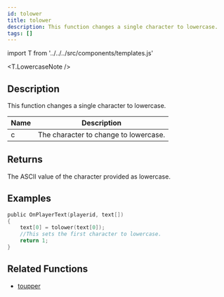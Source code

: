 ```yaml
---
id: tolower
title: tolower
description: This function changes a single character to lowercase.
tags: []
---
```


import T from '../../../src/components/templates.js'

<T.LowercaseNote />

## Description

This function changes a single character to lowercase.

| Name | Description                           |
| ---- | ------------------------------------- |
| c    | The character to change to lowercase. |

## Returns

The ASCII value of the character provided as lowercase.

## Examples

```c
public OnPlayerText(playerid, text[])
{
    text[0] = tolower(text[0]);
    //This sets the first character to lowercase.
    return 1;
}
```

## Related Functions

- [toupper](toupper.md)
